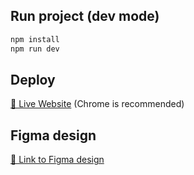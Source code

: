 
## Run project (dev mode)

```bash
npm install
npm run dev
```

## Deploy

[👀 Live Website](https://francesco-scutellaro-test-wr.netlify.app) (Chrome is recommended)


## Figma design

[🎨 Link to Figma design](https://www.figma.com/design/Y5yC4bhX5HEw1VWEgNeM81/Untitled?node-id=132-152&t=DmeYljyyQkJ4tRmM-1)

